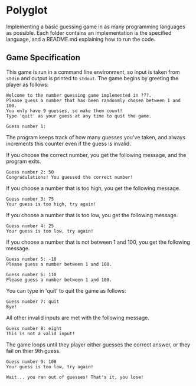 # Polyglot

Implementing a basic guessing game in as many programming languages as possible.
Each folder contains an implementation is the specified language, and a 
README.md explaining how to run the code.

## Game Specification

This game is run in a command line environment, so input is taken from `stdin` 
and output is printed to `stdout`. The game begins by greeting the player as
follows:

```
Welcome to the number guessing game implemented in ???.
Please guess a number that has been randonmly chosen between 1 and 100.
You only have 9 guesses, so make them count!
Type 'quit' as your guess at any time to quit the game.

Guess number 1:
```
The program keeps track of how many guesses you've taken, and always 
increments this counter even if the guess is invalid.

If you choose the correct number, you get the following message, and the 
program exits.
```
Guess number 2: 50
Congradulations! You guessed the correct number!
```

If you choose a number that is too high, you get the following message.
```
Guess number 3: 75
Your guess is too high, try again!
```

If you choose a number that is too low, you get the following message.
```
Guess number 4: 25
Your guess is too low, try again!
```

If you choose a number that is not between 1 and 100, you get the following 
message.
```
Guess number 5: -10
Please guess a number between 1 and 100.

Guess number 6: 110
Please guess a number between 1 and 100.
```

You can type in 'quit' to quit the game as follows:
```
Guess number 7: quit
Bye!
```

All other invalid inputs are met with the following message.
```
Guess number 8: eight
This is not a valid input!
```

The game loops until they player either guesses the correct answer, or they 
fail on thier 9th guess.
```
Guess number 9: 100
Your guess is too low, try again!

Wait... you ran out of guesses! That's it, you lose!
```
